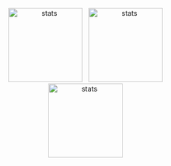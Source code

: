 <html>
  <p align="center">
    <img src="https://github-readme-stats.vercel.app/api?username=Duoslow&show_icons=true&theme=radical" width="%100" height="150px" alt="stats" />&nbsp;&nbsp;
<img src="https://github-readme-stats.vercel.app/api/top-langs/?username=Duoslow&layout=compact" width="%100" height="150px" alt="stats" /><br>
<img src="https://github-profile-trophy.vercel.app/?username=Duoslow&theme=nord&no-frame=true&column=7" width="%100" height="150px" alt="stats" />
</p>
